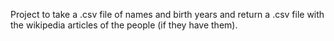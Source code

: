Project to take a .csv file of names and birth years and return a .csv file with the wikipedia articles of the people (if they have them).